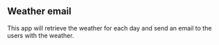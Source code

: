 Weather email
-------------

This app will retrieve the weather for each day
and send an email to the users with the weather.
